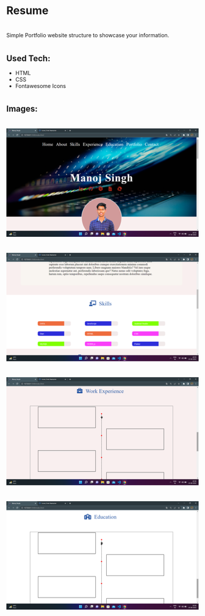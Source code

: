 # Resume
#
Simple Portfolio website structure to showcase your information.
#

## Used Tech:
* HTML
* CSS
* Fontawesome Icons
#
## Images:
#
![1](https://github.com/MaahiSinghGit/Resume/blob/main/images/1.png)
#
![2](https://github.com/MaahiSinghGit/Resume/blob/main/images/2.png)
#
![3](https://github.com/MaahiSinghGit/Resume/blob/main/images/3.png)
#
![4](https://github.com/MaahiSinghGit/Resume/blob/main/images/4.png)
